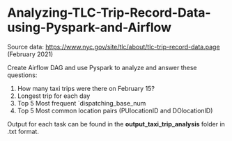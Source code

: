 # Analyzing-TLC-Trip-Record-Data-using-Pyspark-and-Airflow

Source data: https://www.nyc.gov/site/tlc/about/tlc-trip-record-data.page (February 2021)

Create Airflow DAG and use Pyspark to analyze and answer these questions:
1. How many taxi trips were there on February 15?
2. Longest trip for each day
3. Top 5 Most frequent `dispatching_base_num
4. Top 5 Most common location pairs (PUlocationID and DOlocationID)

Output for each task can be found in the **output_taxi_trip_analysis** folder in .txt format.
